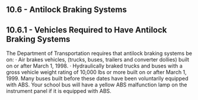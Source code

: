 ## 10.6 - Antilock Braking Systems
## 10.6.1 - Vehicles Required to Have Antilock Braking Systems
The Department of Transportation requires that antilock braking systems be on:
· Air brakes vehicles, (trucks, buses, trailers and converter dollies) built on or after March 1, 1998.
· Hydraulically braked trucks and buses with a gross vehicle weight rating of 10,000 lbs or more built on or after March 1, 1999.
Many buses built before these dates have been voluntarily equipped with ABS. Your school bus will have a yellow ABS malfunction lamp on the instrument panel if it is equipped with ABS.
